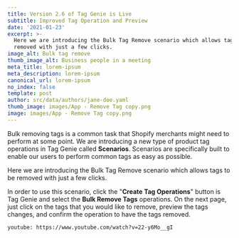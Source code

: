 ```yaml
---
title: Version 2.6 of Tag Genie is Live
subtitle: Improved Tag Operation and Preview
date: '2021-01-23'
excerpt: >-
  Here we are introducing the Bulk Tag Remove scenario which allows tags to be
  removed with just a few clicks.
image_alt: Bulk tag remove
thumb_image_alt: Business people in a meeting
meta_title: lorem-ipsum
meta_description: lorem-ipsum
canonical_url: lorem-ipsum
no_index: false
template: post
author: src/data/authors/jane-doe.yaml
thumb_image: images/App - Remove Tag copy.png
image: images/App - Remove Tag copy.png
---
```

Bulk removing tags is a common task that Shopify merchants might need to perform at some point. We are introducing a new type of product tag operations in Tag Genie called **Scenarios**. Scenarios are specifically built to enable our users to perform common tags as easy as possible.

Here we are introducing the Bulk Tag Remove scenario which allows tags to be removed with just a few clicks.

In order to use this scenario, click the "**Create Tag Operations**" button is Tag Genie and select the **Bulk Remove Tags** operations. On the next page, just click on the tags that you would like to remove, preview the tags changes, and confirm the operation to have the tags removed.  

`youtube: https://www.youtube.com/watch?v=22-y6Mo__gI`
